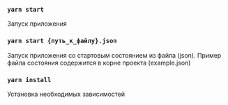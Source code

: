 ### `yarn start`

Запуск приложения

### `yarn start {путь_к_файлу}.json`

Запуск приложения со стартовым состоянием из файла (json).
Пример файла состояния содержится в корне проекта (example.json)

### `yarn install`

Установка необходимых зависимостей

